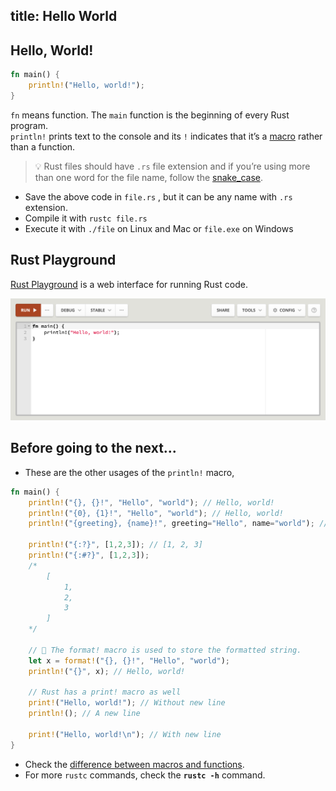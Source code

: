 title: Hello World
---

## Hello, World!
```rust
fn main() {
    println!("Hello, world!");
}
```

`fn` means function. The `main` function is the beginning of every Rust program.  
`println!` prints text to the console and its `!` indicates that it’s a [macro](https://doc.rust-lang.org/book/ch19-06-macros.html) rather than a function.

> 💡 Rust files should have `.rs` file extension and if you’re using more than one word for the file name, follow the [snake_case](https://en.wikipedia.org/wiki/Snake_case).

- Save the above code in `file.rs` , but it can be any name with `.rs` extension.
- Compile it with `rustc file.rs`
- Execute it with `./file` on Linux and Mac or `file.exe` on Windows

## Rust Playground

[Rust Playground](https://play.rust-lang.org/) is a web interface for running Rust code.

[![Rust Playground](images/rust_playground.png)](https://play.rust-lang.org/)

## Before going to the next...

- These are the other usages of the `println!` macro,

```rust
fn main() {
    println!("{}, {}!", "Hello", "world"); // Hello, world!
    println!("{0}, {1}!", "Hello", "world"); // Hello, world!
    println!("{greeting}, {name}!", greeting="Hello", name="world"); // Hello, world!

    println!("{:?}", [1,2,3]); // [1, 2, 3]
    println!("{:#?}", [1,2,3]);
    /*
        [
            1,
            2,
            3
        ]
    */

    // 🔎 The format! macro is used to store the formatted string.
    let x = format!("{}, {}!", "Hello", "world");
    println!("{}", x); // Hello, world!

    // Rust has a print! macro as well
    print!("Hello, world!"); // Without new line
    println!(); // A new line

    print!("Hello, world!\n"); // With new line
}
```

- Check the [difference between macros and functions](https://doc.rust-lang.org/book/ch19-06-macros.html#the-difference-between-macros-and-functions).
- For more `rustc` commands, check the **`rustc -h`** command.
